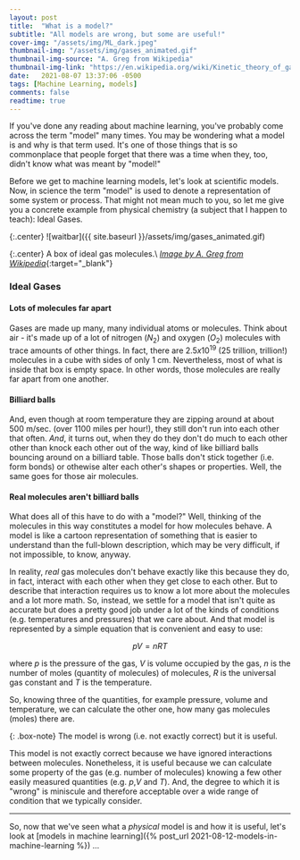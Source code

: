 ```yaml
---
layout: post
title:  "What is a model?"
subtitle: "All models are wrong, but some are useful!"
cover-img: "/assets/img/ML_dark.jpeg"
thumbnail-img: "/assets/img/gases_animated.gif"
thumbnail-img-source: "A. Greg from Wikipedia"
thumbnail-img-link: "https://en.wikipedia.org/wiki/Kinetic_theory_of_gases#/media/File:Translational_motion.gif"
date:   2021-08-07 13:37:06 -0500
tags: [Machine Learning, models]
comments: false
readtime: true
---
```


If you've done any reading about machine learning, you've probably come across the term "model" many times. You may be wondering what a model is and why is that term used. It's one of those things that is so commonplace that people forget that there was a time when they, too, didn't know what was meant by "model!"

Before we get to machine learning models, let's look at scientific models. Now, in science the term "model" is used to denote a representation of some system or process. That might not mean much to you, so let me give you a concrete example from physical chemistry (a subject that I happen to teach): Ideal Gases.

{:.center}
![waitbar]({{ site.baseurl }}/assets/img/gases_animated.gif)

{:.center}
A box of ideal gas molecules.\\
[_Image by A. Greg from Wikipedia_](https://en.wikipedia.org/wiki/Kinetic_theory_of_gases#/media/File:Translational_motion.gif){:target="_blank"}

### Ideal Gases

#### Lots of molecules far apart
Gases are made up many, many individual atoms or molecules. Think about air - it's made up of a lot of nitrogen ($N_2$) and oxygen ($O_2$) molecules with trace amounts of other things. In fact, there are $2.5 x 10^{19}$ (25 trillion, trillion!) molecules in a cube with sides of only 1 cm. Nevertheless, most of what is inside that box is empty space. In other words, those molecules are really far apart from one another.

#### Billiard balls

And, even though at room temperature they are zipping around at about 500 m/sec. (over 1100 miles per hour!), they still don't run into each other that often. _And_, it turns out, when they do they don't do much to each other other than knock each other out of the way, kind of like billiard balls bouncing around on a billiard table. Those balls don't stick together (i.e. form bonds) or othewise alter each other's shapes or properties. Well, the same goes for those air molecules.

#### Real molecules aren't billiard balls
What does all of this have to do with a "model?" Well, thinking of the molecules in this way constitutes a model for how molecules behave. A model is like a cartoon representation of something that is easier to understand than the full-blown description, which may be very difficult, if not impossible, to know, anyway.

In reality, _real_ gas molecules don't behave exactly like this because they do, in fact, interact with each other when they get close to each other. But to describe that interaction requires us to know a lot more about the molecules and a lot more math. So, instead, we settle for a model that isn't quite as accurate but does a pretty good job under a lot of the kinds of conditions (e.g. temperatures and pressures) that we care about. And that model is represented by a simple equation that is convenient and easy to use:

$$
pV = nRT
$$

where $p$ is the pressure of the gas, $V$ is volume occupied by the gas, $n$ is the number of moles (quantity of molecules) of molecules, $R$ is the universal gas constant and $T$ is the temperature.

So, knowing three of the quantities, for example pressure, volume and temperature, we can calculate the other one, how many gas molecules (moles) there are.

{: .box-note}
The model is wrong (i.e. not exactly correct) but it is useful.

This model is not exactly correct because we have ignored interactions between molecules. Nonetheless, it is useful because we can calculate some property of the gas (e.g. number of molecules) knowing a few other easily measured quantities (e.g. $p$,$V$ and $T$). And, the degree to which it is "wrong" is miniscule and therefore acceptable over a wide range of condition that we typically consider.

---

So, now that we've seen what a _physical_ model is and how it is useful, let's look at [models in machine learning]({% post_url 2021-08-12-models-in-machine-learning %}) ...